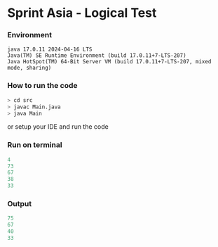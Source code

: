 # Sprint Asia - Logical Test

### Environment
```text
java 17.0.11 2024-04-16 LTS
Java(TM) SE Runtime Environment (build 17.0.11+7-LTS-207)
Java HotSpot(TM) 64-Bit Server VM (build 17.0.11+7-LTS-207, mixed mode, sharing)
```

### How to run the code
```bash
> cd src
> javac Main.java
> java Main
```

or setup your IDE and run the code

### Run on terminal
```java
4
73
67
38
33
```

### Output
```java
75
67
40
33
```